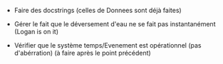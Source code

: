 - Faire des docstrings (celles de Donnees sont déjà faites)

- Gérer le fait que le déversement d'eau ne se fait pas instantanément (Logan is on it)

- Vérifier que le système temps/Evenement est opérationnel (pas d'abérration) (à faire après le point précédent)